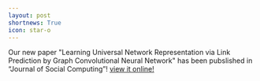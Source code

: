 ```yaml
---
layout: post
shortnews: True
icon: star-o
---
```


Our new paper "Learning Universal Network Representation via Link Prediction by Graph Convolutional Neural Network" has been pubslished in “Journal of Social Computing”! <a href="https://ieeexplore.ieee.org/document/9355034">view it online!</a>